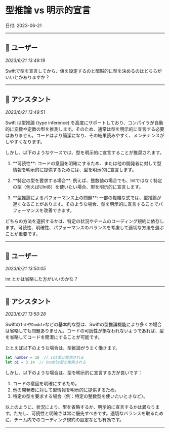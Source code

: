 # 型推論 vs 明示的宣言

日付: 2023-06-21

---

## 👤 ユーザー
*2023/6/21 13:49:19*

Swiftで型を宣言してから、値を設定するのと暗黙的に型を決めるのはどちらがいいとかありますか？

---

## 🤖 アシスタント
*2023/6/21 13:49:51*

Swift は型推論 (type inference) を高度にサポートしており、コンパイラが自動的に変数や定数の型を推測します。そのため、通常は型を明示的に宣言する必要はありません。コードはより簡潔になり、その結果読みやすく、メンテナンスがしやすくなります。

しかし、以下のようなケースでは、型を明示的に宣言することが推奨されます。

1. \*\*可読性\*\*: コードの意図を明確にするため、または他の開発者に対して型情報を明示的に提供するためには、型を明示的に宣言します。

2. \*\*特定の型を要求する場合\*\*: 例えば、整数値の場合でも、Intではなく特定の型（例えばUInt8）を使いたい場合、型を明示的に宣言します。

3. \*\*型推論によるパフォーマンス上の問題\*\*: 一部の複雑な式では、型推論が遅くなることがあります。そのような場合、型を明示的に宣言することでパフォーマンスを改善できます。

どちらの方法を選択するかは、特定の状況やチームのコーディング規約に依存します。可読性、明確性、パフォーマンスのバランスを考慮して適切な方法を選ぶことが重要です。

---

## 👤 ユーザー
*2023/6/21 13:50:05*

Int とかは省略した方がいいのかな？

---

## 🤖 アシスタント
*2023/6/21 13:50:28*

Swiftの`Int`や`Double`などの基本的な型は、Swiftの型推論機能により多くの場合は省略しても問題ありません。コードの可読性が損なわれないようであれば、型を省略してコードを簡潔にすることが可能です。

たとえば以下のような場合は、型推論がうまく働きます。

```swift
let number = 10  // Int型と推測される
let pi = 3.14  // Double型と推測される
```

しかし、以下のような場合は、型を明示的に宣言する方が良いです：

1. コードの意図を明確にするため。
2. 他の開発者に対して型情報を明示的に提供するため。
3. 特定の型を要求する場合（例：特定の整数型を使いたいときなど）。

以上のように、状況により、型を省略するか、明示的に宣言するかは異なります。ただし、可読性と明確さは常に優先すべきです。適切なバランスを取るために、チーム内でのコーディング規約の設定なども有効です。

---
